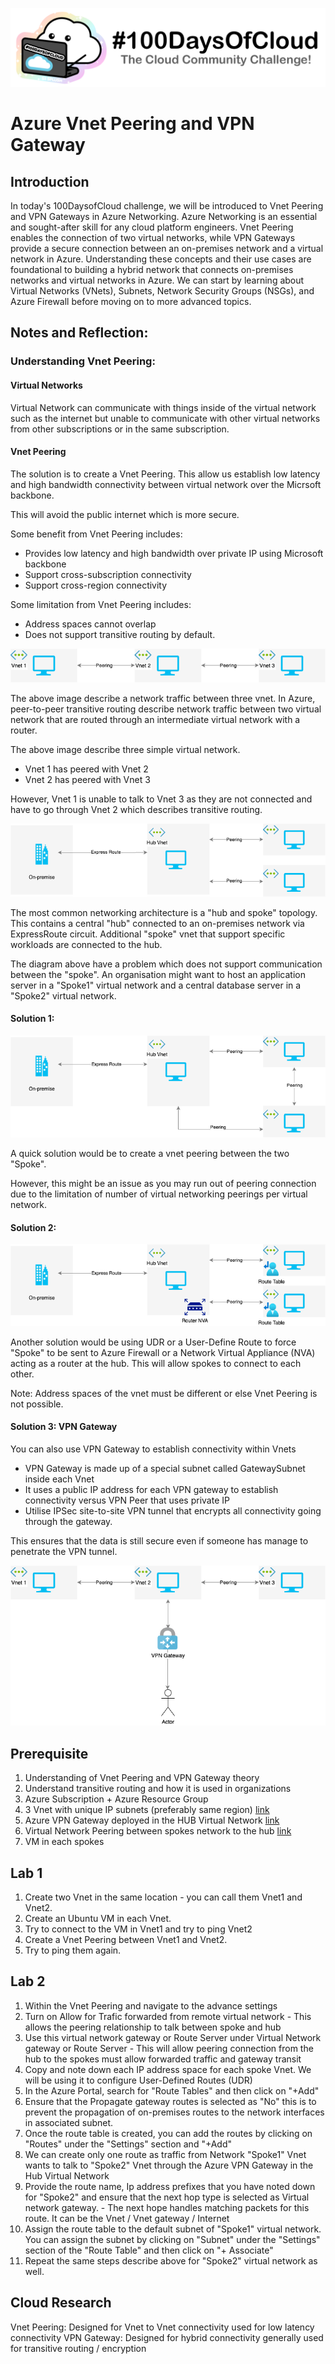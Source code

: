 <p align="center">
  <img src="banner.png">
</p>

# Azure Vnet Peering and VPN Gateway

## Introduction

In today's 100DaysofCloud challenge, we will be introduced to Vnet Peering and VPN Gateways in Azure Networking. Azure Networking is an essential and sought-after skill for any cloud platform engineers. Vnet Peering enables the connection of two virtual networks, while VPN Gateways provide a secure connection between an on-premises network and a virtual network in Azure. Understanding these concepts and their use cases are foundational to building a hybrid network that connects on-premises networks and virtual networks in Azure. We can start by learning about Virtual Networks (VNets), Subnets, Network Security Groups (NSGs), and Azure Firewall before moving on to more advanced topics.

## Notes and Reflection:

### Understanding Vnet Peering:
#### Virtual Networks
Virtual Network can communicate with things inside of the virtual network such as the internet but unable to communicate with other virtual networks from other subscriptions or in the same subscription. 

#### Vnet Peering
The solution is to create a Vnet Peering. This allow us establish low latency and high bandwidth connectivity between virtual network over the Micrsoft backbone. 

This will avoid the public internet which is more secure. 

Some benefit from Vnet Peering includes:
* Provides low latency and high bandwidth over private IP using Microsoft backbone 
* Support cross-subscription connectivity 
* Support cross-region connectivity

Some limitation from Vnet Peering includes:
* Address spaces cannot overlap
* Does not support transitive routing by default. 

<p align="center">
<img src="Problem02.png">
</p>

The above image describe a network traffic between three vnet. In Azure, peer-to-peer transitive routing describe network traffic between two virtual network that are routed through an intermediate virtual network with a router. 

The above image describe three simple virtual network. 
- Vnet 1 has peered with Vnet 2 
- Vnet 2 has peered with Vnet 3 

However, Vnet 1 is unable to talk to Vnet 3 as they are not connected and have to go through Vnet 2 which describes transitive routing. 

<p align="center">
<img src="Problem01.png">
</p>

The most common networking architecture is a "hub and spoke" topology. This contains a central "hub" connected to an on-premises network via ExpressRoute circuit. Additional "spoke" vnet that support specific workloads are connected to the hub. 

The diagram above have a problem which does not support communication between the "spoke". An organisation might want to host an application server in a "Spoke1" virtual network and a central database server in a "Spoke2" virtual network. 

#### Solution 1: 
<p align="center">
<img src="Solution01-2.png">
</p>

A quick solution would be to create a vnet peering between the two "Spoke". 

However, this might be an issue as you may run out of peering connection due to the limitation of number of virtual networking peerings per virtual network. 

#### Solution 2: 
<p align="center">
<img src="Solution01.png">
</p>

Another solution would be using UDR or a User-Define Route to force "Spoke" to be sent to Azure Firewall or a Network Virtual Appliance (NVA) acting as a router at the hub. This will allow spokes to connect to each other. 

Note: Address spaces of the vnet must be different or else Vnet Peering is not possible. 

#### Solution 3: VPN Gateway
You can also use VPN Gateway to establish connectivity within Vnets

* VPN Gateway is made up of a special subnet called GatewaySubnet inside each Vnet
* It uses a public IP address for each VPN gateway to establish connectivity versus VPN Peer that uses private IP
* Utilise IPSec site-to-site VPN tunnel that encrypts all connectivity going through the gateway.

This ensures that the data is still secure even if someone has manage to penetrate the VPN tunnel. 

<p align="center">
<img src="Solution02.png">
</p>

## Prerequisite

1) Understanding of Vnet Peering and VPN Gateway theory
2) Understand transitive routing and how it is used in organizations
3) Azure Subscription + Azure Resource Group 
4) 3 Vnet with unique IP subnets (preferably same region) [link](https://learn.microsoft.com/en-us/azure/virtual-network/quick-create-portal)
5) Azure VPN Gateway deployed in the HUB Virtual Network [link](https://learn.microsoft.com/en-us/azure/vpn-gateway/tutorial-create-gateway-portal#VNetGateway)
6) Virtual Network Peering between spokes network to the hub [link](https://learn.microsoft.com/en-us/azure/vpn-gateway/vpn-gateway-peering-gateway-transit#same)
7) VM in each spokes

## Lab 1

1) Create two Vnet in the same location - you can call them Vnet1 and Vnet2.
2) Create an Ubuntu VM in each Vnet.  
3) Try to connect to the VM in Vnet1 and try to ping Vnet2
4) Create a Vnet Peering between Vnet1 and Vnet2.
5) Try to ping them again. 

## Lab 2

1) Within the Vnet Peering and navigate to the advance settings
2) Turn on Allow for Trafic forwarded from remote virtual network - This allows the peering relationship to talk between spoke and hub
3) Use this virtual network gateway or Route Server under Virtual Network gateway or Route Server - This will allow peering connection from the hub to the spokes must allow forwarded traffic and gateway transit
4) Copy and note down each IP address space for each spoke Vnet. We will be using it to configure User-Defined Routes (UDR)
5) In the Azure Portal, search for "Route Tables" and then click on "+Add" 
6) Ensure that the Propagate gateway routes is selected as "No" this is to prevent the propagation of on-premises routes to the network interfaces in associated subnet. 
7) Once the route table is created, you can add the routes by clicking on "Routes" under the "Settings" section and "+Add" 
8) We can create only one route as traffic from Network "Spoke1" Vnet wants to talk to "Spoke2" Vnet through the Azure VPN Gateway in the Hub Virtual Network
9) Provide the route name, Ip address prefixes that you have noted down for "Spoke2" and ensure that the next hop type is selected as Virtual network gateway. - The next hope handles matching packets for this route. It can be the Vnet / Vnet gateway / Internet 
10) Assign the route table to the default subnet of "Spoke1" virtual network. You can assign the subnet by clicking on "Subnet" under the "Settings" section of the "Route Table" and then click on "+ Associate" 
11) Repeat the same steps describe above for "Spoke2" virtual network as well. 

## Cloud Research

Vnet Peering: Designed for Vnet to Vnet connectivity used for low latency connectivity
VPN Gateway: Designed for hybrid connectivity generally used for transitive routing / encryption 

